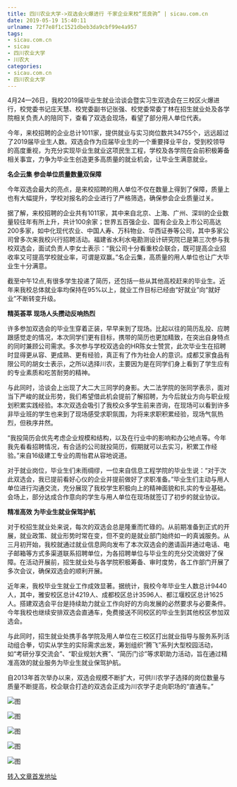 ```yaml
---
title: 四川农业大学->双选会火爆进行 千家企业来校“觅良驹” | sicau.com.cn
date: 2019-05-19 15:40:11
urlname: 72f7e8f1c1521dbeb3da9cbf99e4a957
tags: 
- sicau.com.cn
- sicau
- 四川农业大学
- 川农大
categories:
- sicau.com.cn
- 四川农业大学
---
```



4月24—26日，我校2019届毕业生就业洽谈会暨实习生双选会在三校区火爆进行，校党委书记庄天慧、校党委副书记张强、校党委常委丁林在招生就业处及各学院相关负责人的陪同下，查看了双选会现场，看望了部分用人单位代表。

今年，来校招聘的企业总计1011家，提供就业与实习岗位数共34755个，远远超过了2019届毕业生人数。双选会作为应届毕业生的一个重要择业平台，受到校领导的高度重视，为充分实现毕业生就业这项民生工程，学校及各学院在会前积极筹备相关事宜，力争为毕业生创造更多高质量的就业机会，让毕业生满意就业。

**名企云集 参会单位质量数量双保障**

今年双选会最大的亮点，是来校招聘的用人单位不仅在数量上得到了保障，质量上也有大幅提升，学校对报名的企业进行了严格筛选，确保参会企业质量过关。

据了解，来校招聘的企业共有1011家，其中来自北京、上海、广州、深圳的企业数量较往年有所上升，共计100余家；世界五百强企业、国有企业及上市公司高达200多家，如中化现代农业、中国人寿、万科物业、华西证券等公司，其中多家公司曾多次来我校兴行招聘活动。福建省水利水电勘测设计研究院已是第三次参与我校双选会，面试负责人李女士表示：“我公司十分看重校企联合，既可提高企业招收率又可提高学校就业率，可谓是双赢。”名企云集，高质量的用人单位也让广大毕业生十分满意。

截至中午12点,有很多学生投递了简历，还包括一些从其他高校赶来的毕业生。近年来我校总体就业率均保持在95%以上，就业工作目标已经由“好就业”向“就好业”不断转变升级。

**精英荟萃 现场人头攒动反响热烈**

许多参加双选会的毕业生穿着正装，早早来到了现场。比起以往的简历乱投、应聘跟感觉走的情况，本次同学们更有目标，携带的简历也更加精致，在突出自身特点的同时兼顾公司需求。多次参与学校双选会的HR陈女士赞赏，此次毕业生在招聘时显得更从容、更成熟、更有经验，真正有了作为社会人的意识。成都艾家食品有限公司的胡女士表示，之所以选择川农，主要因为是在同学们身上看到了学生应有的专业素质和吃苦耐劳的精神。

与此同时，洽谈会上出现了大二大三同学的身影。大二法学院的张同学表示，面对当下严峻的就业形势，我们希望借此机会提前了解招聘，为今后就业方向与职业规划积累实践经验。本次双选会吸引了我校众多学生前来咨询，在现场可以看到许多非毕业班的学生也来到了现场感受求职氛围，为将来求职积累经验，现场气氛热烈，但秩序井然。

“我投简历会优先考虑企业规模和结构，以及在行业中的影响和办公地点等。今年我先看看招聘情况，有合适的公司就投简历，假期就可以去实习，积累工作经验。”来自16级建工专业的周怡君从容地说道。

对于就业岗位，毕业生们未雨绸缪，一位来自信息工程学院的毕业生说：“对于次此双选会，我已提前看好心仪的企业并提前做好了求职准备。”毕业生们主动与用人单位进行沟通交流，充分展现了我校学生积极向上的精神面貌和扎实的专业基础。会场上，部分达成合作意向的学生与用人单位在现场就签订了初步的就业协议。

**精准高效 为毕业生就业保驾护航**

对于校招生就业处来说，每次的双选会总是隆重而忙碌的。从前期准备到正式的开展，就业政策、就业形势时常在变，但不变的是就业部门始终如一的真诚服务。从三月初开始，我校就通过就业信息网向发布了本次双选会的邀请函并通过电话、电子邮箱等方式多渠道联系招聘单位，为各招聘单位与毕业生的充分交流做好了保障。在活动开展前，招生就业处与各学院积极筹备、审时度势，各工作部门开展了多次会议，确保双选会的顺利开展。

近年来，我校毕业生就业工作成效显著。据统计，我校今年毕业生人数总计9440人，其中，雅安校区总计4219人、成都校区总计3596人、都江堰校区总计1625人。搭建双选会平台是持续助力就业工作向好的方向发展的必然要求与必要条件。今年我校也继续安排双选会直通车，免费接送不同校区的毕业生到其他校区参加双选会。

与此同时，招生就业处携手各学院及用人单位在三校区打出就业指导与服务系列活动组合拳，切实从学生的实际需求出发，筹划组织“腾飞”系列大型校园活动，如“考研分享交流会”、“职业规划大赛”、“简历门诊”等求职助力活动，旨在通过精准高效的就业服务为毕业生就业保驾护航。

自2013年首次举办以来，双选会规模不断扩大，可供川农学子选择的岗位数量与质量不断提高，校企联合打造的双选会正成为川农学子走向职场的“直通车。”



![图](https://news.sicau.edu.cn/__local/E/67/CD/32FDCDB01C4B5AD86BD962805D0_4C088ACB_72DC.jpg)

![图](https://news.sicau.edu.cn/__local/1/37/A3/C9E0B91B5B8C18819F29CF52B86_2360B581_A8B0.jpg)

![图](https://news.sicau.edu.cn/__local/0/58/1D/0B100DC8480F1ED5F5115C4D352_A5B16255_AB90.jpg)

![图](https://news.sicau.edu.cn/__local/A/FC/CE/3FEAF08067DC921E1383A93F050_ABE25CB9_CE92.jpg)

![图](https://news.sicau.edu.cn/__local/F/29/3B/E06C6D086FB90816B3385575C4C_0F964E45_B44C.jpg)

[转入文章首发地址](https://news.sicau.edu.cn/info/1135/51501.htm)